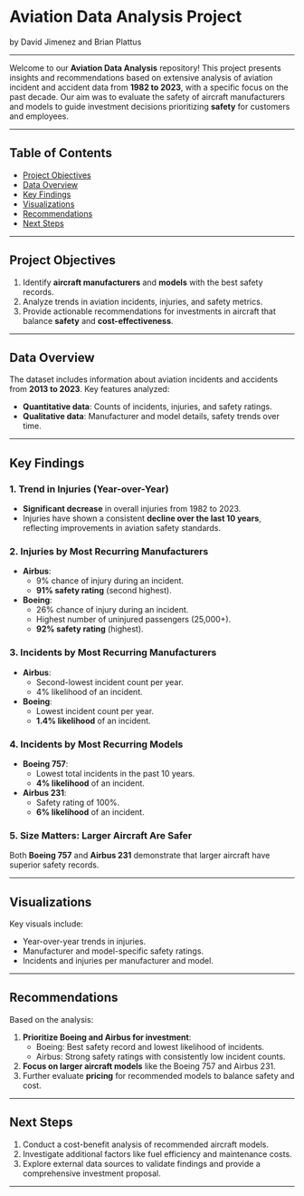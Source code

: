 # Aviation Data Analysis Project

by David Jimenez and Brian Plattus
___

Welcome to our **Aviation Data Analysis** repository! This project presents insights and recommendations based on extensive analysis of aviation incident and accident data from **1982 to 2023**, with a specific focus on the past decade. Our aim was to evaluate the safety of aircraft manufacturers and models to guide investment decisions prioritizing **safety** for customers and employees.

---

## Table of Contents
- [Project Objectives](#project-objectives)
- [Data Overview](#data-overview)
- [Key Findings](#key-findings)
- [Visualizations](#visualizations)
- [Recommendations](#recommendations)
- [Next Steps](#next-steps)

---

## Project Objectives
1. Identify **aircraft manufacturers** and **models** with the best safety records.
2. Analyze trends in aviation incidents, injuries, and safety metrics.
3. Provide actionable recommendations for investments in aircraft that balance **safety** and **cost-effectiveness**.

---

## Data Overview

The dataset includes information about aviation incidents and accidents from **2013 to 2023**. Key features analyzed:
- **Quantitative data**: Counts of incidents, injuries, and safety ratings.
- **Qualitative data**: Manufacturer and model details, safety trends over time.

---

## Key Findings

### 1. Trend in Injuries (Year-over-Year)
- **Significant decrease** in overall injuries from 1982 to 2023.
- Injuries have shown a consistent **decline over the last 10 years**, reflecting improvements in aviation safety standards.

### 2. Injuries by Most Recurring Manufacturers
- **Airbus**:
  - 9% chance of injury during an incident.
  - **91% safety rating** (second highest).
- **Boeing**:
  - 26% chance of injury during an incident.
  - Highest number of uninjured passengers (25,000+).
  - **92% safety rating** (highest).

### 3. Incidents by Most Recurring Manufacturers
- **Airbus**:
  - Second-lowest incident count per year.
  - 4% likelihood of an incident.
- **Boeing**:
  - Lowest incident count per year.
  - **1.4% likelihood** of an incident.

### 4. Incidents by Most Recurring Models
- **Boeing 757**:
  - Lowest total incidents in the past 10 years.
  - **4% likelihood** of an incident.
- **Airbus 231**:
  - Safety rating of 100%.
  - **6% likelihood** of an incident.

### 5. Size Matters: Larger Aircraft Are Safer
Both **Boeing 757** and **Airbus 231** demonstrate that larger aircraft have superior safety records.

---

## Visualizations
Key visuals include:
- Year-over-year trends in injuries.
- Manufacturer and model-specific safety ratings.
- Incidents and injuries per manufacturer and model.

---

## Recommendations
Based on the analysis:
1. **Prioritize Boeing and Airbus for investment**:
   - Boeing: Best safety record and lowest likelihood of incidents.
   - Airbus: Strong safety ratings with consistently low incident counts.
2. **Focus on larger aircraft models** like the Boeing 757 and Airbus 231.
3. Further evaluate **pricing** for recommended models to balance safety and cost.

---

## Next Steps
1. Conduct a cost-benefit analysis of recommended aircraft models.
2. Investigate additional factors like fuel efficiency and maintenance costs.
3. Explore external data sources to validate findings and provide a comprehensive investment proposal.

---

